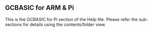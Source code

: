 <div class="section">

<div class="titlepage">

<div>

<div>

<span id="gcbasic_for_arm_pi"></span>GCBASIC for ARM & Pi
----------------------------------------------------------

</div>

</div>

</div>

This is the GCBASIC for Pi section of the Help file. Please refer the
sub-sections for details using the contents/folder view.

</div>
